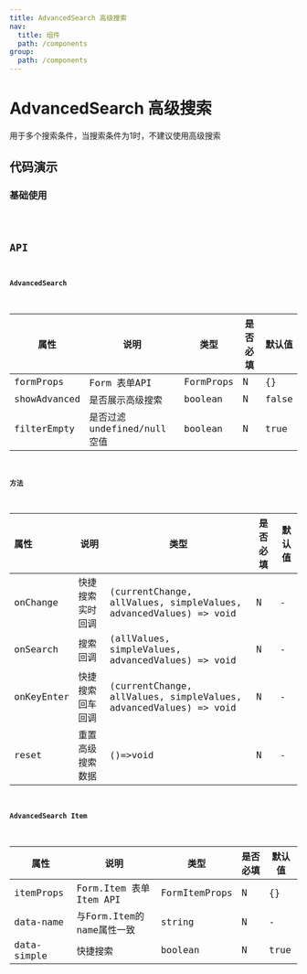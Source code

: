 ```yaml
---
title: AdvancedSearch 高级搜索
nav:
  title: 组件
  path: /components
group:
  path: /components
---
```


# AdvancedSearch 高级搜索

用于多个搜索条件，当搜索条件为1时，不建议使用高级搜索

## 代码演示

### 基础使用

<code src="./demos/index.tsx" />

## API

#### AdvancedSearch
| 属性         | 说明             | 类型      | 是否必填 | 默认值 |
| ------------ | ---------------- | --------- | -------- | ------ |
| formProps    | Form 表单API     | FormProps | N        | {}     |
| showAdvanced | 是否展示高级搜索 | boolean   | N        | false  |
| filterEmpty | 是否过滤undefined/null空值 | boolean   | N        | true  |



#### 方法

| 属性       | 说明             | 类型                                               | 是否必填 | 默认值 |
| :--------- | ---------------- | -------------------------------------------------- | -------- | ------ |
| onChange   | 快捷搜索实时回调 | (currentChange, allValues, simpleValues, advancedValues) => void | N        | -      |
| onSearch   | 搜索回调         | (allValues, simpleValues, advancedValues) => void                              | N        | -      |
| onKeyEnter | 快捷搜索回车回调 | (currentChange, allValues, simpleValues, advancedValues) => void                             | N        | -      |
| reset | 重置高级搜索数据 | ()=>void                              | N        | -      |



#### AdvancedSearch Item
| 属性        | 说明                      | 类型          | 是否必填 | 默认值 |
| ----------- | ------------------------- | ------------- | -------- | ------ |
| itemProps   | Form.Item 表单Item API    | FormItemProps | N        | {}     |
| data-name   | 与Form.Item的name属性一致 | string        | N        | -      |
| data-simple | 快捷搜索                  | boolean       | N        | true   |

